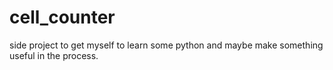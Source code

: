 # cell_counter

side project to get myself to learn some python and maybe make something useful in the process.
